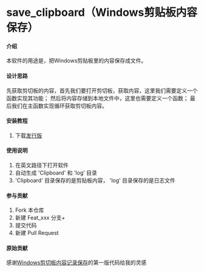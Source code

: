 # save_clipboard（Windows剪贴板内容保存）

#### 介绍
本软件的用途是，把Windows剪贴板里的内容保存成文件。


#### 设计思路
先获取剪切板的内容，首先我们要打开剪切板，获取内容，这里我们需要定义一个函数实现其功能；
然后将内容存储到本地文件中，这里也需要定义一个函数；
最后我们在主函数实现循环获取剪切板内容。


#### 安装教程

1.  下载[发行版](https://gitee.com/yunying61/save_clipboard/releases)

#### 使用说明

1.  在英文路径下打开软件
2.  自动生成 'Clipboard' 和 'log' 目录
3.  'Clipboard' 目录保存的是剪贴板内容， 'log' 目录保存的是日志文件


#### 参与贡献

1.  Fork 本仓库
2.  新建 Feat_xxx 分支+
3.  提交代码
4.  新建 Pull Request

#### 原始贡献
感谢[Windows剪切板内容记录保存](https://cloud.tencent.com/developer/news/271514)的第一版代码给我的灵感
